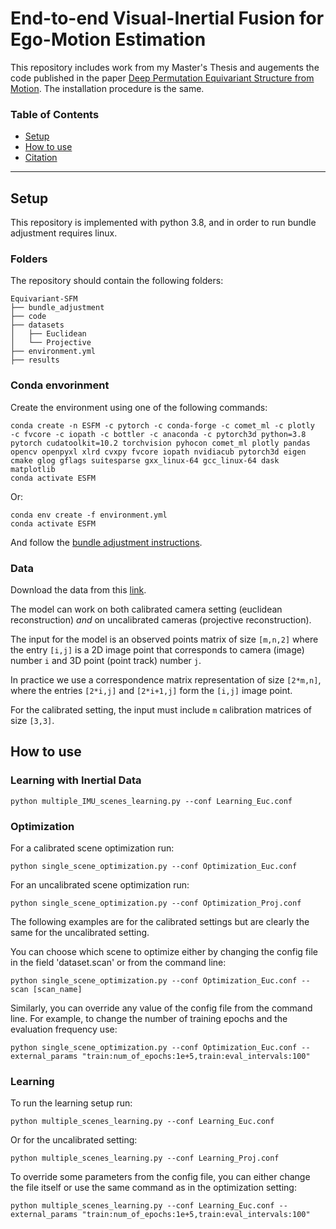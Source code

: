 # End-to-end Visual-Inertial Fusion for Ego-Motion Estimation <br>

This repository includes work from my Master's Thesis and augements the code published in the paper [Deep Permutation Equivariant Structure from Motion](https://arxiv.org/abs/2104.06703). The installation procedure is the same.
### Table of Contents

- [Setup](#Setup)
- [How to use](#How-to-use)
- [Citation](#Citation)

---

## Setup
This repository is implemented with python 3.8, and in order to run bundle adjustment requires linux.

### Folders
The repository should contain the following folders:
```
Equivariant-SFM
├── bundle_adjustment
├── code
├── datasets
│   ├── Euclidean
│   └── Projective
├── environment.yml
├── results
```

### Conda envorinment
Create the environment using one of the following commands:

```
conda create -n ESFM -c pytorch -c conda-forge -c comet_ml -c plotly  -c fvcore -c iopath -c bottler -c anaconda -c pytorch3d python=3.8 pytorch cudatoolkit=10.2 torchvision pyhocon comet_ml plotly pandas opencv openpyxl xlrd cvxpy fvcore iopath nvidiacub pytorch3d eigen cmake glog gflags suitesparse gxx_linux-64 gcc_linux-64 dask matplotlib
conda activate ESFM
```

Or:

```
conda env create -f environment.yml
conda activate ESFM
```

And follow the <a href="bundle_adjustment/README.md">bundle adjustment instructions</a>.

### Data
Download the data from this <a href="https://www.dropbox.com/sh/s2714jqsstwp9uc/AAAhFdqDoyK0naDG7eA6dd3Ra?dl=0">link</a>.

The model can work on both calibrated camera setting (euclidean reconstruction) *and* on uncalibrated cameras (projective reconstruction).

The input for the model is an observed points matrix of size ```[m,n,2]``` where the entry ```[i,j]``` is a 2D image point that corresponds to camera (image) number ```i``` and 3D point (point track) number ```j```.

In practice we use a correspondence matrix representation of size ```[2*m,n]```, where the entries ```[2*i,j]``` and ```[2*i+1,j]``` form the ```[i,j]``` image point.

For the calibrated setting, the input must include ```m``` calibration matrices of size ```[3,3]```.

## How to use

### Learning with Inertial Data

```
python multiple_IMU_scenes_learning.py --conf Learning_Euc.conf
```

### Optimization
For a calibrated scene optimization run:
```
python single_scene_optimization.py --conf Optimization_Euc.conf
```
For an uncalibrated scene optimization run:
```
python single_scene_optimization.py --conf Optimization_Proj.conf
```
The following examples are for the calibrated settings but are clearly the same for the uncalibrated setting.

You can choose which scene to optimize either by changing the config file in the field 'dataset.scan' or from the command line:
```
python single_scene_optimization.py --conf Optimization_Euc.conf --scan [scan_name]
```
Similarly, you can override any value of the config file from the command line. For example, to change the number of training epochs and the evaluation frequency use:
```
python single_scene_optimization.py --conf Optimization_Euc.conf --external_params "train:num_of_epochs:1e+5,train:eval_intervals:100"
```


### Learning
To run the learning setup run:
```
python multiple_scenes_learning.py --conf Learning_Euc.conf
```
Or for the uncalibrated setting:
```
python multiple_scenes_learning.py --conf Learning_Proj.conf
```
To override some parameters from the config file, you can either change the file itself or use the same command as in the optimization setting:
```
python multiple_scenes_learning.py --conf Learning_Euc.conf --external_params "train:num_of_epochs:1e+5,train:eval_intervals:100"
```

